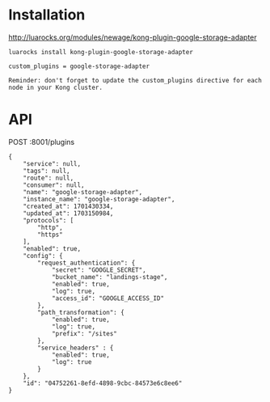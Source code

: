 # Installation
http://luarocks.org/modules/newage/kong-plugin-google-storage-adapter

`luarocks install kong-plugin-google-storage-adapter`

```
custom_plugins = google-storage-adapter
```

`Reminder: don't forget to update the custom_plugins directive for each node in your Kong cluster.`

# API

POST :8001/plugins
```
{
	"service": null,
	"tags": null,
	"route": null,
	"consumer": null,
	"name": "google-storage-adapter",
	"instance_name": "google-storage-adapter",
	"created_at": 1701430334,
	"updated_at": 1703150984,
	"protocols": [
		"http",
		"https"
	],
	"enabled": true,
	"config": {
		"request_authentication": {
			"secret": "GOOGLE_SECRET",
			"bucket_name": "landings-stage",
			"enabled": true,
			"log": true,
			"access_id": "GOOGLE_ACCESS_ID"
		},
		"path_transformation": {
			"enabled": true,
			"log": true,
			"prefix": "/sites"
		},
		"service_headers" : {
			"enabled": true,
			"log": true
		}
	},
	"id": "04752261-8efd-4898-9cbc-84573e6c8ee6"
}
```
